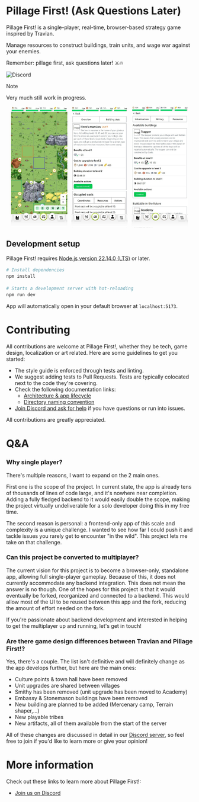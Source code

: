 # Pillage First! (Ask Questions Later)

Pillage First! is a single-player, real-time, browser-based strategy game inspired by Travian.

Manage resources to construct buildings, train units, and wage war against your enemies.

Remember: pillage first, ask questions later! ⚔️🔥

![Discord](https://img.shields.io/discord/1282804642807283842?style=flat&logo=discord&logoColor=white&label=Discord&labelColor=%235865F2)

> [!NOTE]
> Very much still work in progress.

<p align="center">
  <img src="/.github/assets/mobile-map-view.jpg" width="30%">
  &nbsp;
  <img src="/.github/assets/mobile-building-view.jpg" width="30%">
  &nbsp;
  <img src="/.github/assets/mobile-building-list-view.jpg" width="30%">
</p>

## Development setup

Pillage First! requires [Node.js version 22.14.0 (LTS)](https://nodejs.org/en/download) or later.

```bash
# Install dependencies
npm install

# Starts a development server with hot-reloading
npm run dev
```

App will automatically open in your default browser at `localhost:5173`.

# Contributing

All contributions are welcome at Pillage First!, whether they be tech, game design, localization or art related. Here are some guidelines to get you started:

- The style guide is enforced through tests and linting.
- We suggest adding tests to Pull Requests. Tests are typically colocated next to the code they're covering.
- Check the following documentation links:
  - [Architecture & app lifecycle](/docs/ARCHITECTURE.md)
  - [Directory naming convention](/docs/DIRECTORY_NAMING_CONVENTION.md)
- [Join Discord and ask for help](https://discord.gg/Ep7NKVXUZA) if you have questions or run into issues.

All contributions are greatly appreciated.

# Q&A

### Why single player?

There's multiple reasons, I want to expand on the 2 main ones.

First one is the scope of the project. In current state, the app is already tens of thousands of lines of code large, and it's nowhere near
completion. Adding a fully fledged backend to it would easily double the scope, making the project virtually undeliverable for a solo
developer doing this in my free time.

The second reason is personal: a frontend-only app of this scale and complexity is a unique challenge. I wanted to see how far I could push
it and tackle issues you rarely get to encounter "in the wild". This project lets me take on that challenge.

### Can this project be converted to multiplayer?

The current vision for this project is to become a browser-only, standalone app, allowing full single-player gameplay.
Because of this, it does not currently accommodate any backend integration. This does not mean the answer is no though.
One of the hopes for this project is that it would eventually be forked, reorganized and connected to a backend.
This would allow most of the UI to be reused between this app and the fork, reducing the amount of effort needed on the fork.

If you're passionate about backend development and interested in helping to get the multiplayer up and running, let's get in touch!

### Are there game design differences between Travian and Pillage First!?

Yes, there's a couple. The list isn't definitive and will definitely change as the app develops further, but here are the main ones:

* Culture points & town hall have been removed
* Unit upgrades are shared between villages
* Smithy has been removed (unit upgrade has been moved to Academy)
* Embassy & Stonemason buildings have been removed
* New building are planned to be added (Mercenary camp, Terrain shaper,...)
* New playable tribes
* New artifacts, all of them available from the start of the server

All of these changes are discussed in detail in our [Discord server](https://discord.gg/Ep7NKVXUZA), so feel free to join if you'd like to
learn more or give your opinion!

# More information

Check out these links to learn more about Pillage First!:

- [Join us on Discord](https://discord.gg/Ep7NKVXUZA)
